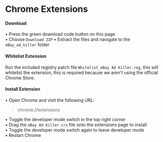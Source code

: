 # Chrome Extensions

#### Download
• Press the green download code button on this page <br>
• Choose `Download ZIP`
• Extract the files and navigate to the `eBay_ad_killer` folder


#### Whitelist Extension
Run the included registry patch file `Whitelist_eBay Ad Killer.reg`, this will whitelist the extension, this is required because we aren't using the official Chrome Store.<br>


#### Install Extension
• Open Chrome and visit the following URL:
> chrome://extensions

• Toggle the developer mode switch in the top right corner <br>
• Drag the `eBay Ad Killer.crx` file onto the extensions page to install <br>
• Toggle the developer mode switch again to leave developer mode<br>
• Restart Chrome <br>
